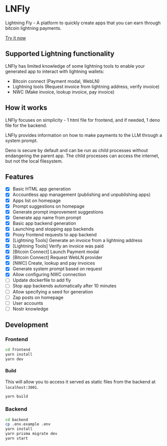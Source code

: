 # LNFly

Lightning Fly - A platform to quickly create apps that you can earn through bitcoin lightning payments.

[Try it now](https://lnfly.fly.dev/)

## Supported Lightning functionality

LNFly has limited knowledge of some lightning tools to enable your generated app to interact with lightning wallets:

- Bitcoin connect (Payment modal, WebLN)
- Lightning tools (Request invoice from lightning address, verify invoice)
- NWC (Make invoice, lookup invoice, pay invoice)

## How it works

LNFly focuses on simplicity - 1 html file for frontend, and if needed, 1 deno file for the backend.

LNFly provides information on how to make payments to the LLM through a system prompt.

Deno is secure by default and can be run as child processes without endangering the parent app. The child processes can access the internet, but not the local filesystem.

## Features

- [x] Basic HTML app generation
- [x] Accountless app management (publishing and unpublishing apps)
- [x] Apps list on homepage
- [x] Prompt suggestions on homepage
- [x] Generate prompt improvement suggestions
- [x] Generate app name from prompt
- [x] Basic app backend generation
- [x] Launching and stopping app backends
- [x] Proxy frontend requests to app backend
- [x] [Lightning Tools] Generate an invoice from a lightning address
- [x] [Lightning Tools] Verify an invoice was paid
- [x] [Bitcoin Connect] Launch Payment modal
- [x] [Bitcoin Connect] Request WebLN provider
- [x] [NWC] Create, lookup and pay invoices
- [x] Generate system prompt based on request
- [x] Allow configuring NWC connection
- [ ] Update dockerfile to add fly
- [ ] Stop app backends automatically after 10 minutes
- [ ] Allow specifying a seed for generation
- [ ] Zap posts on homepage
- [ ] User accounts
- [ ] Nostr knowledge

## Development

### Frontend

```bash
cd frontend
yarn install
yarn dev
```

#### Build

This will allow you to access it served as static files from the backend at `localhost:3001`.

`yarn build`

### Backend

```bash
cd backend
cp .env.example .env
yarn install
yarn prisma migrate dev
yarn start
```
